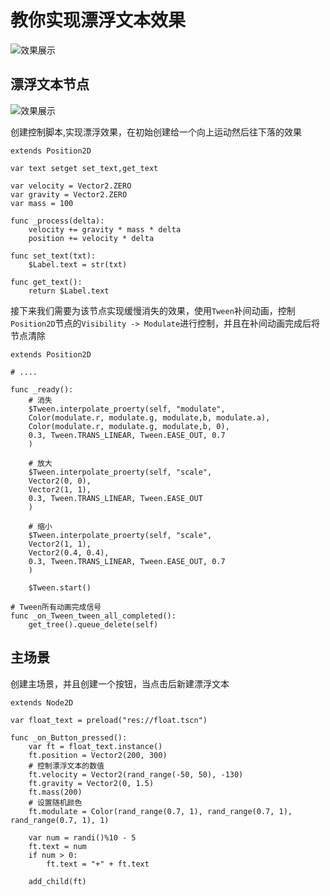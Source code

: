# 教你实现漂浮文本效果

<img data-id="20240608184056" src="https://cdn.ipfsscan.io/weibo/large/005ZoLfCgy1hqi4u88cw1j30jg0bemxg.jpg" alt="效果展示" />

## 漂浮文本节点

<img data-id="20240608184114" src="https://cdn.ipfsscan.io/weibo/large/005ZoLfCgy1hqi4ujio6zj309c052mxe.jpg" alt="效果展示" />

创建控制脚本,实现漂浮效果，在初始创建给一个向上运动然后往下落的效果

```godot
extends Position2D

var text setget set_text,get_text

var velocity = Vector2.ZERO
var gravity = Vector2.ZERO
var mass = 100

func _process(delta):
    velocity += gravity * mass * delta
    position += velocity * delta

func set_text(txt):
    $Label.text = str(txt)

func get_text():
    return $Label.text
```

接下来我们需要为该节点实现缓慢消失的效果，使用`Tween`补间动画，控制`Position2D`节点的`Visibility -> Modulate`进行控制，并且在补间动画完成后将节点清除

```godot
extends Position2D

# ....

func _ready():
    # 消失
    $Tween.interpolate_proerty(self, "modulate",
    Color(modulate.r, modulate.g, modulate,b, modulate.a),
    Color(modulate.r, modulate.g, modulate,b, 0),
    0.3, Tween.TRANS_LINEAR, Tween.EASE_OUT, 0.7
    )

    # 放大
    $Tween.interpolate_proerty(self, "scale",
    Vector2(0, 0),
    Vector2(1, 1),
    0.3, Tween.TRANS_LINEAR, Tween.EASE_OUT
    )

    # 缩小
    $Tween.interpolate_proerty(self, "scale",
    Vector2(1, 1),
    Vector2(0.4, 0.4),
    0.3, Tween.TRANS_LINEAR, Tween.EASE_OUT, 0.7
    )

    $Tween.start()

# Tween所有动画完成信号
func _on_Tween_tween_all_completed():
    get_tree().queue_delete(self)
```

## 主场景

创建主场景，并且创建一个按钮，当点击后新建漂浮文本

```godot
extends Node2D

var float_text = preload("res://float.tscn")

func _on_Button_pressed():
    var ft = float_text.instance()
    ft.position = Vector2(200, 300)
    # 控制漂浮文本的数值
    ft.velocity = Vector2(rand_range(-50, 50), -130)
    ft.gravity = Vector2(0, 1.5)
    ft.mass(200)
    # 设置随机颜色
    ft.modulate = Color(rand_range(0.7, 1), rand_range(0.7, 1), rand_range(0.7, 1), 1)

    var num = randi()%10 - 5
    ft.text = num
    if num > 0:
        ft.text = "+" + ft.text

    add_child(ft)
```